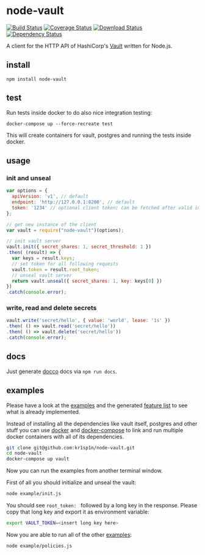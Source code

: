 # node-vault

[![Build Status](https://img.shields.io/travis/kr1sp1n/node-vault/javascript.svg?style=flat-square)](https://travis-ci.org/kr1sp1n/node-vault)
[![Coverage Status](https://img.shields.io/coveralls/kr1sp1n/node-vault/javascript.svg?style=flat-square)](https://coveralls.io/r/kr1sp1n/node-vault)
[![Download Status](https://img.shields.io/npm/dm/node-vault.svg?style=flat-square)](https://www.npmjs.com/package/node-vault)
[![Dependency Status](https://img.shields.io/david/kr1sp1n/node-vault.svg?style=flat-square)](https://david-dm.org/kr1sp1n/node-vault)

A client for the HTTP API of HashiCorp's [Vault] written for Node.js.


## install

    npm install node-vault


## test

Run tests inside docker to do also nice integration testing:

    docker-compose up --force-recreate test

This will create containers for vault, postgres and running the tests inside
docker.


## usage

### init and unseal

```javascript
var options = {
  apiVersion: 'v1', // default
  endpoint: 'http://127.0.0.1:8200', // default
  token: '1234' // optional client token; can be fetched after valid initialization of the server
};

// get new instance of the client
var vault = require("node-vault")(options);

// init vault server
vault.init({ secret_shares: 1, secret_threshold: 1 })
.then( (result) => {
  var keys = result.keys;
  // set token for all following requests
  vault.token = result.root_token;
  // unseal vault server
  return vault.unseal({ secret_shares: 1, key: keys[0] })
})
.catch(console.error);
```

### write, read and delete secrets

```javascript
vault.write('secret/hello', { value: 'world', lease: '1s' })
.then( () => vault.read('secret/hello'))
.then( () => vault.delete('secret/hello'))
.catch(console.error);
```

## docs
Just generate [docco] docs via `npm run docs`.


## examples
Please have a look at the [examples] and the generated [feature list] to see what is already implemented.

Instead of installing all the dependencies like vault itself, postgres and other stuff you can
use [docker] and [docker-compose] to link and run multiple docker containers with all of its dependencies.

```bash
git clone git@github.com:kr1sp1n/node-vault.git
cd node-vault
docker-compose up vault
```

Now you can run the examples from another terminal window.

First of all you should initialize and unseal the vault:
```bash
node example/init.js
```
You should see `root_token: ` followed by a long key in the response.
Please copy that long key and export it as environment variable:
```bash
export VAULT_TOKEN=<insert long key here>
```

Now you are able to run all of the other [examples]:
```bash
node example/policies.js
```



[examples]: https://github.com/kr1sp1n/node-vault/tree/master/example
[docker-compose.yml]: https://github.com/kr1sp1n/node-vault/tree/master/docker-compose.yml
[Vault]: https://vaultproject.io/
[docker-compose]: https://www.docker.com/docker-compose
[docker]: http://docs.docker.com/
[docker toolbox]: https://www.docker.com/toolbox
[docco]: http://jashkenas.github.io/docco
[feature list]: https://github.com/kr1sp1n/node-vault/tree/master/features.md
